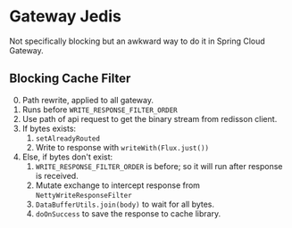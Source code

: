 # Gateway Jedis

Not specifically blocking but an awkward way to do it in Spring Cloud Gateway. 

## Blocking Cache Filter

0. Path rewrite, applied to all gateway.
1. Runs before `WRITE_RESPONSE_FILTER_ORDER`
2. Use path of api request to get the binary stream from redisson client.
3. If bytes exists:
   1. `setAlreadyRouted`
   2.  Write to response with `writeWith(Flux.just())`
4. Else, if bytes don't exist:
   1. `WRITE_RESPONSE_FILTER_ORDER` is before; so it will run after response is received.
   2. Mutate exchange to intercept response from `NettyWriteResponseFilter`
   3. `DataBufferUtils.join(body)` to wait for all bytes.
   4. `doOnSuccess` to save the response to cache library.
